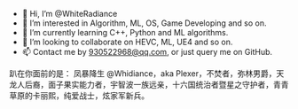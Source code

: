 - 👋 Hi, I’m @WhiteRadiance
- 👀 I’m interested in Algorithm, ML, OS, Game Developing and so on.
- 🌱 I’m currently learning C++, Python and ML algorithms.
- 💞️ I’m looking to collaborate on HEVC, ML, UE4 and so on.
- 📫 Contact me by 930522968@qq.com, or just query me on GitHub.

趴在你面前的是：
	凤暴降生 @Whidiance，aka Plexer，不焚者，弥林男爵，天龙人后裔，面子果实能力者，宇智波一族远亲，十六国统治者暨星之守护者，青青草原的卡丽熙，纯爱战士，炫家军新兵。

<!---
WhiteRadiance/WhiteRadiance is a ✨ special ✨ repository because its `README.md` (this file) appears on your GitHub profile.
You can click the Preview link to take a look at your changes.
--->
